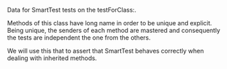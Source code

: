 Data for SmartTest tests on the testForClass:.

Methods of this class have long name in order to be unique and explicit.
Being unique, the senders of each method are mastered and consequently the tests are independent the one from the others.

We will use this that to assert that SmartTest behaves correctly when dealing with inherited methods.